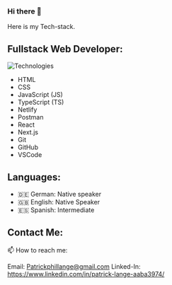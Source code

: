 ### Hi there 👋

Here is my Tech-stack.

## Fullstack Web Developer:

![Technologies](https://camo.githubusercontent.com/ada16063301697386ad975774aed3d2b0f4647ef2cc76fc0d4c43039731c29c5/68747470733a2f2f736b696c6c69636f6e732e6465762f69636f6e733f693d6769742c6769746875622c7673636f64652c6373732c68746d6c2c6a732c74732c6e65746c6966792c706f73746d616e2c72656163742c6e6578746a73)

- HTML
- CSS
- JavaScript (JS)
- TypeScript (TS)
- Netlify
- Postman
- React
- Next.js
- Git
- GitHub
- VSCode

## Languages:


- 🇩🇪 German: Native speaker
- 🇬🇧 English: Native Speaker
- 🇪🇸 Spanish: Intermediate

## Contact Me:


📫 How to reach me:

Email: Patrickphillange@gmail.com
Linked-In: https://www.linkedin.com/in/patrick-lange-aaba3974/

<!--
**langp993/langp993** is a ✨ _special_ ✨ repository because its `README.md` (this file) appears on your GitHub profile.

Here are some ideas to get you started:

- 🔭 I’m currently working on ...
- 🌱 I’m currently learning ...
- 👯 I’m looking to collaborate on ...
- 🤔 I’m looking for help with ...
- 💬 Ask me about ...
- 📫 How to reach me: ...
- 😄 Pronouns: ...
- ⚡ Fun fact: ...
-->
